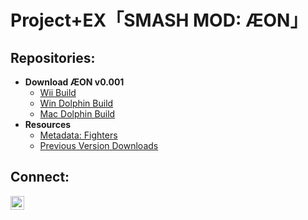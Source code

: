 <h1>Project+EX「SMASH MOD: ÆON」</h1>

<h2>Repositories:</h2>

- <b>Download ÆON v0.001</b>
  - [Wii Build](https://github.com/smashmod-aeon/wii-build)
  - [Win Dolphin Build](https://github.com/smashmod-aeon/win-dolphin-build)
  - [Mac Dolphin Build](https://github.com/smashmod-aeon/mac-dolphin-build)
- <b>Resources</b>
  - [Metadata: Fighters](https://github.com/smashmod-aeon/metadata-fighters)
  - [Previous Version Downloads](https://github.com/smashmod-aeon/pre-version-dwnld)

<h2>Connect:</h2>

[<img align="left" alt="SmashMod-AEON | Twitter" width="22px" src="https://cdn.jsdelivr.net/npm/simple-icons@v3/icons/twitter.svg" />][twitter]

[twitter]: https://twitter.com/SmashMod-AEON
